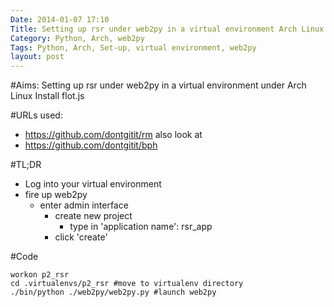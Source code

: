 ```yaml
---
Date: 2014-01-07 17:10
Title: Setting up rsr under web2py in a virtual environment Arch Linux
Category: Python, Arch, web2py
Tags: Python, Arch, Set-up, virtual environment, web2py
layout: post
---
```


#Aims:
Setting up rsr under web2py in a virtual environment under Arch Linux
Install flot.js

#URLs used:
* <https://github.com/dontgitit/rm>
also look at
* <https://github.com/dontgitit/bph>

#TL;DR
* Log into your virtual environment
* fire up web2py
	* enter admin interface
		* create new project
			* type in 'application name': rsr_app
		* click 'create'
		


#Code

	workon p2_rsr
	cd .virtualenvs/p2_rsr #move to virtualenv directory
	./bin/python ./web2py/web2py.py #launch web2py
	


